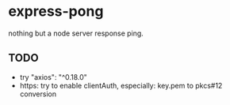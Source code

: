 # express-pong
nothing but a node server response ping.

## TODO

- try "axios": "^0.18.0" 
- https: try to enable clientAuth, especially: key.pem to pkcs#12 conversion